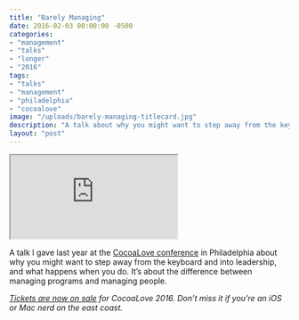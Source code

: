 ```yaml
---
title: "Barely Managing"
date: 2016-02-03 00:00:00 -0500
categories: 
- "management"
- "talks"
- "longer"
- "2016"
tags: 
- "talks"
- "management"
- "philadelphia"
- "cocoalove"
image: "/uploads/barely-managing-titlecard.jpg"
description: "A talk about why you might want to step away from the keyboard and into leadership, and what happens when you do."
layout: "post"
---
```


<p><div class='embed-container'><iframe loading="lazy" title="Barely Managing" src='https://player.vimeo.com/video/153709318?title=0&byline=0&portrait=0' webkitAllowFullScreen mozallowfullscreen allowFullScreen></iframe></div></p>


A talk I gave last year at the [CocoaLove conference](http://cocoalove.org) in Philadelphia about why you might want to step away from the keyboard and into leadership, and what happens when you do. It’s about the difference between managing programs and managing people.

*[Tickets are now on sale](https://ti.to/cocoalove/2016) for CocoaLove 2016. Don’t miss it if you’re an iOS or Mac nerd on the east coast.*
